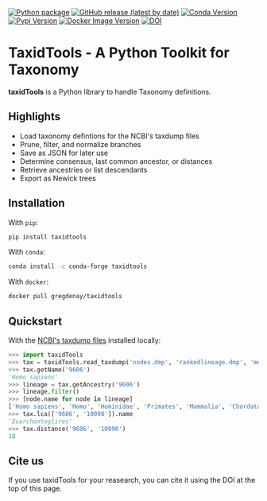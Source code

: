 
[![Python package](https://github.com/CVUA-RRW/taxidTools/actions/workflows/python-package.yml/badge.svg?branch=main)](https://github.com/CVUA-RRW/taxidTools/actions/workflows/python-package.yml)
[![GitHub release (latest by date)](https://img.shields.io/github/v/release/CVUA-RRW/taxidTools?logo=GitHub)](https://github.com/CVUA-RRW/taxidtools/releases)
[![Conda Version](https://img.shields.io/conda/vn/conda-forge/taxidtools.svg?logo=Conda-Forge)](https://anaconda.org/conda-forge/taxidtools)
[![Pypi Version](https://img.shields.io/pypi/v/taxidTools?style=flat?logo=pypi)](https://pypi.org/project/taxidTools/)
[![Docker Image Version](https://img.shields.io/docker/v/gregdenay/taxidtools?logo=Docker&label=DockerHub)](https://hub.docker.com/r/gregdenay/taxidtools/tags)
[![DOI](https://zenodo.org/badge/300595196.svg)](https://zenodo.org/doi/10.5281/zenodo.5094583)

# TaxidTools - A Python Toolkit for Taxonomy

**taxidTools** is a Python library to handle Taxonomy definitions.

## Highlights

* Load taxonomy defintions for the NCBI's taxdump files
* Prune, filter, and normalize branches
* Save as JSON for later use
* Determine consensus, last common ancestor, or distances
* Retrieve ancestries or list descendants
* Export as Newick trees

## Installation

With `pip`:

```bash
pip install taxidtools
```

With `conda`:

```bash
conda install -c conda-forge taxidtools
```

With `docker`:

```bash
docker pull gregdenay/taxidtools
```

## Quickstart

With the [NCBI's taxdump files](https://ftp.ncbi.nlm.nih.gov/pub/taxonomy/new_taxdump/) installed locally:

``` py
>>> import taxidTools
>>> tax = taxidTools.read_taxdump('nodes.dmp', 'rankedlineage.dmp', 'merged.dmp')
>>> tax.getName('9606')
'Homo sapiens'
>>> lineage = tax.getAncestry('9606')
>>> lineage.filter()
>>> [node.name for node in lineage]
['Homo sapiens', 'Homo', 'Hominidae', 'Primates', 'Mammalia', 'Chordata', 'Metazoa']
>>> tax.lca(['9606', '10090']).name
'Euarchontoglires'
>>> tax.distance('9606', '10090')
18
```

## Cite us

If you use taxidTools for your reasearch, you can cite it using the 
DOI at the top of this page.
